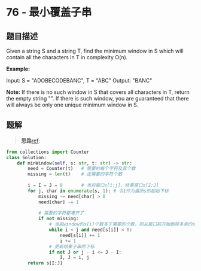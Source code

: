# 76 - 最小覆盖子串

## 题目描述
<!-- ![problem](images/75.png) -->
Given a string S and a string T, find the minimum window in S which will contain all the characters in T in complexity O(n).

**Example:**

Input: S = "ADOBECODEBANC", T = "ABC"
Output: "BANC"

**Note:**
If there is no such window in S that covers all characters in T, return the empty string "".
If there is such window, you are guaranteed that there will always be only one unique minimum window in S.


## 题解

> **思路**[ref](https://leetcode.com/problems/minimum-window-substring/discuss/26804/12-lines-Python):  


```python
from collections import Counter
class Solution:
    def minWindow(self, s: str, t: str) -> str:
        need = Counter(t)   # 需要的每个字符及其个数
        missing = len(t)    # 还需要的字符个数
        
        i = I = J = 0       # 当前窗口s[i:j]，结果窗口s[I:J]
        for j, char in enumerate(s, 1): # 令1作为遍历s的起始下标
            missing -= need[char] > 0
            need[char] -= 1
            
            # 需要的字符都凑齐了
            if not missing:
                # 当前window的s[i]个数多于需要的个数，则从窗口前开始删除多余的s[i]
                while i < j and need[s[i]] < 0: 
                    need[s[i]] += 1
                    i += 1
                # 更新结果子串的下标
                if not J or j - i <= J - I:
                    I, J = i, j
        return s[I:J]
```